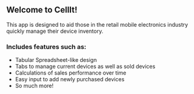 ## Welcome to CellIt!

This app is designed to aid those in the retail mobile electronics industry quickly manage their device inventory.

### Includes features such as:
- Tabular Spreadsheet-like design
- Tabs to manage current devices as well as sold devices
- Calculations of sales performance over time
- Easy input to add newly purchased devices
- So much more!

